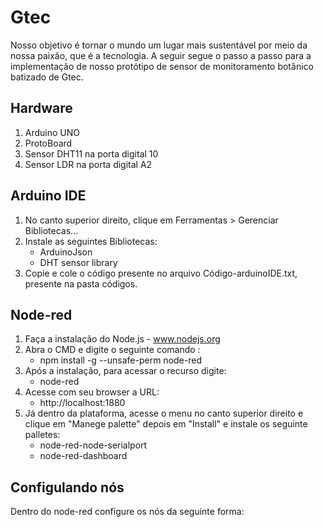 # Gtec

Nosso objetivo é tornar o mundo um lugar mais sustentável por meio da nossa paixão, que é a tecnologia. A seguir segue o passo a passo para a implementação de nosso protótipo de sensor de monitoramento botânico batizado de Gtec.

## Hardware
1. Arduino UNO
2. ProtoBoard
3. Sensor DHT11 na porta digital 10
4. Sensor LDR na porta digital A2

## Arduino IDE
1. No canto superior direito, clique em Ferramentas > Gerenciar Bibliotecas...
2. Instale as seguintes Bibliotecas:
   - ArduinoJson
   - DHT sensor library
3. Copie e cole o código presente no arquivo Código-arduinoIDE.txt, presente na pasta códigos.


## Node-red
1. Faça a instalação do Node.js - www.nodejs.org
2. Abra  o CMD e digite o seguinte comando :
   - npm install -g --unsafe-perm node-red
3. Após a instalação, para acessar o recurso digite:
   - node-red
4. Acesse com seu browser a URL:
   - http://localhost:1880
5. Já dentro da plataforma, acesse o menu no canto superior direito e clique em "Manege palette" depois em "Install" e instale os seguinte palletes:
   - node-red-node-serialport
   - node-red-dashboard


## Configulando nós
Dentro do node-red configure os nós da seguinte forma:


